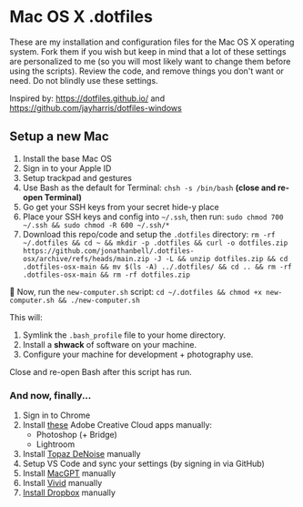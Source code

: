 # Mac OS X .dotfiles

These are my installation and configuration files for the Mac OS X operating
system. Fork them if you wish but keep in mind that a lot of these settings are
personalized to me (so you will most likely want to change them before using the
scripts). Review the code, and remove things you don't want or need. Do not
blindly use these settings.

Inspired by: <https://dotfiles.github.io/> and
<https://github.com/jayharris/dotfiles-windows>

## Setup a new Mac

1. Install the base Mac OS
1. Sign in to your Apple ID
1. Setup trackpad and gestures
1. Use Bash as the default for Terminal: `chsh -s /bin/bash` **(close and re-open Terminal)**
1. Go get your SSH keys from your secret hide-y place
1. Place your SSH keys and config into `~/.ssh`, then run: `sudo chmod 700 ~/.ssh && sudo chmod -R 600 ~/.ssh/*`
1. Download this repo/code and setup the `.dotfiles` directory: `rm -rf ~/.dotfiles && cd ~ && mkdir -p .dotfiles && curl -o dotfiles.zip https://github.com/jonathanbell/.dotfiles-osx/archive/refs/heads/main.zip -J -L && unzip dotfiles.zip && cd .dotfiles-osx-main && mv $(ls -A) ../.dotfiles/ && cd .. && rm -rf .dotfiles-osx-main && rm -rf dotfiles.zip`

🎉 Now, run the `new-computer.sh` script: `cd ~/.dotfiles && chmod +x new-computer.sh && ./new-computer.sh`

This will:

1. Symlink the `.bash_profile` file to your home directory.
2. Install a **shwack** of software on your machine.
3. Configure your machine for development + photography use.

Close and re-open Bash after this script has run.

### And now, finally...

1. Sign in to Chrome
1. Install [these](https://creativecloud.adobe.com/apps/all/desktop/pdp/photoshop) Adobe Creative Cloud apps manually:
    - Photoshop (+ Bridge)
    - Lightroom
1. Install [Topaz DeNoise](https://topazlabs.com/downloads/) manually
1. Setup VS Code and sync your settings (by signing in via GitHub)
1. Install [MacGPT](https://www.macgpt.com/) manually
1. Install [Vivid](https://www.getvivid.app/) manually
1. [Install Dropbox](https://www.dropbox.com/install) manually 
